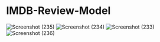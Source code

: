 # IMDB-Review-Model
![Screenshot (235)](https://user-images.githubusercontent.com/89609891/177488554-ec5b1329-c655-482b-90c8-ebb126a61fab.png)
![Screenshot (234)](https://user-images.githubusercontent.com/89609891/177488563-06d20a50-8f33-4bc2-bd5e-7dc306273a57.png)
![Screenshot (233)](https://user-images.githubusercontent.com/89609891/177488566-eedf8fd2-131a-4b0d-9975-49c809edf179.png)
![Screenshot (236)](https://user-images.githubusercontent.com/89609891/177488572-489842e2-2bb1-4fb6-b3c0-cedb8d4c1898.png)
